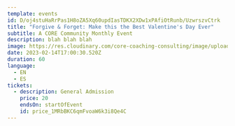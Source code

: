 ```yaml
---
template: events
id: D/oj4stuHaRrPas1H8oZA5Xq60updIasTDKX2XDw1xPAfiOtRunb/UzwrszvCtrk
title: "Forgive & Forget: Make this the Best Valentine's Day Ever"
subtitle: A CORE Community Monthly Event
description: b﻿lah blah blah
image: https://res.cloudinary.com/core-coaching-consulting/image/upload/v1668858959/CORE_Community_Logo_V1_g766j3.png
date: 2023-02-14T17:00:30.520Z
duration: 60
language:
  - EN
  - ES
tickets:
  - description: General Admission
    price: 20
    endsOn: startOfEvent
    id: price_1MRbBKC6qmFvoaW6k3i8Qe4C
---
```

